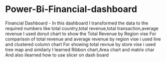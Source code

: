# Power-Bi-Financial-dashboard
Financial Dashboard - 
In this dashboard I transformed the data to the required numbers like total country,total revenue,total transaction,average revenue
I used donut chart to show the Total Revenue by Region vise
For comparison of total revenue and average revenue by region vise i used line and clustered column chart
For showing total revnue by store vise i used tree map and similarly I learned Ribbon chart,Area chart and matrix char
And also ilearned how to use slicer on dash board 

